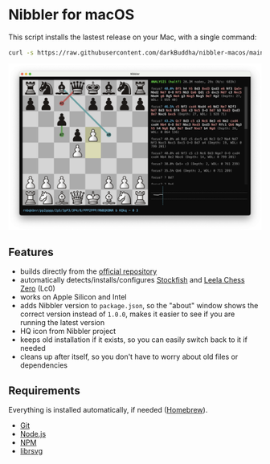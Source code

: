 # Nibbler for macOS

This script installs the lastest release on your Mac, with a single command:

```bash
curl -s https://raw.githubusercontent.com/darkBuddha/nibbler-macos/main/install_nibbler_macos.sh | bash
```

![Nibbler Screenshot](nibbler.png)

## Features

* builds directly from the [official repository](https://github.com/rooklift/nibbler)
* automatically detects/installs/configures [Stockfish](https://stockfishchess.org/) and [Leela Chess Zero](https://lczero.org/) (Lc0)
* works on Apple Silicon and Intel
* adds Nibbler version to `package.json`, so the "about" window shows the correct version instead of `1.0.0`, makes it easier to see if you are running the latest version
* HQ icon from Nibbler project
* keeps old installation if it exists, so you can easily switch back to it if needed
* cleans up after itself, so you don't have to worry about old files or dependencies

## Requirements

Everything is installed automatically, if needed ([Homebrew](https://brew.sh/)).

* [Git](https://git-scm.com/)
* [Node.js](https://nodejs.org/)
* [NPM](https://www.npmjs.com/)
* [librsvg](https://wiki.gnome.org/Projects/LibRsvg)

